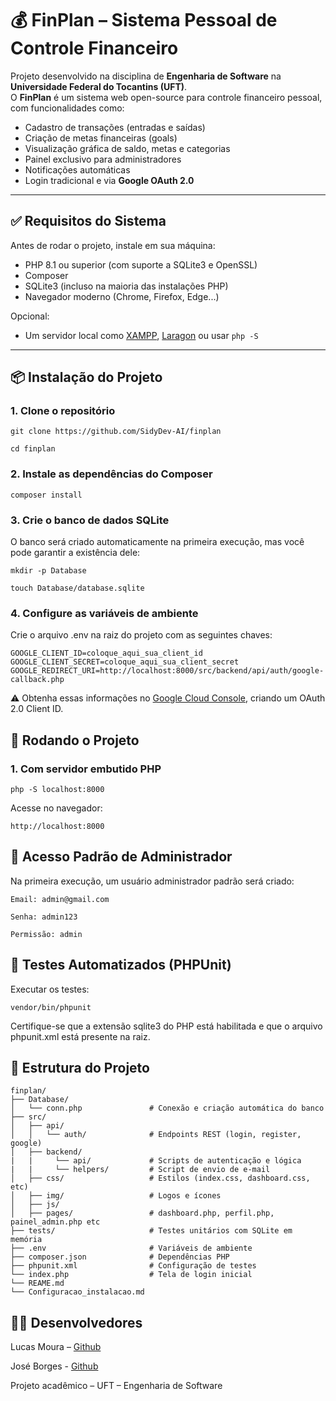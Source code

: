 # 💰 FinPlan – Sistema Pessoal de Controle Financeiro

Projeto desenvolvido na disciplina de **Engenharia de Software** na **Universidade Federal do Tocantins (UFT)**.  
O **FinPlan** é um sistema web open-source para controle financeiro pessoal, com funcionalidades como:

- Cadastro de transações (entradas e saídas)
- Criação de metas financeiras (goals)
- Visualização gráfica de saldo, metas e categorias
- Painel exclusivo para administradores
- Notificações automáticas
- Login tradicional e via **Google OAuth 2.0**

---

## ✅ Requisitos do Sistema

Antes de rodar o projeto, instale em sua máquina:

- PHP 8.1 ou superior (com suporte a SQLite3 e OpenSSL)
- Composer
- SQLite3 (incluso na maioria das instalações PHP)
- Navegador moderno (Chrome, Firefox, Edge...)

Opcional:
- Um servidor local como [XAMPP](https://www.apachefriends.org/), [Laragon](https://laragon.org/) ou usar `php -S`

---

## 📦 Instalação do Projeto

### 1. Clone o repositório

```
git clone https://github.com/SidyDev-AI/finplan

cd finplan
```

### 2. Instale as dependências do Composer

```
composer install
```

### 3. Crie o banco de dados SQLite

O banco será criado automaticamente na primeira execução, mas você pode garantir a existência dele:
```
mkdir -p Database

touch Database/database.sqlite
```

### 4. Configure as variáveis de ambiente

Crie o arquivo .env na raiz do projeto com as seguintes chaves:
```
GOOGLE_CLIENT_ID=coloque_aqui_sua_client_id
GOOGLE_CLIENT_SECRET=coloque_aqui_sua_client_secret
GOOGLE_REDIRECT_URI=http://localhost:8000/src/backend/api/auth/google-callback.php
```

⚠️ Obtenha essas informações no [Google Cloud Console](https://console.cloud.google.com/), criando um OAuth 2.0 Client ID.

## 🚀 Rodando o Projeto

### 1. Com servidor embutido PHP

```
php -S localhost:8000
```

Acesse no navegador:
```
http://localhost:8000
```

## 🔐 Acesso Padrão de Administrador

Na primeira execução, um usuário administrador padrão será criado:

    Email: admin@gmail.com

    Senha: admin123

    Permissão: admin

## 🧪 Testes Automatizados (PHPUnit)

Executar os testes:

```
vendor/bin/phpunit
```

Certifique-se que a extensão sqlite3 do PHP está habilitada e que o arquivo phpunit.xml está presente na raiz.

## 📁 Estrutura do Projeto

```
finplan/
├── Database/
│   └── conn.php               # Conexão e criação automática do banco
├── src/
│   ├── api/
│   │   └── auth/              # Endpoints REST (login, register, google)
│   ├── backend/ 
|   |     └── api/             # Scripts de autenticação e lógica
|   |     └── helpers/         # Script de envio de e-mail
│   ├── css/                   # Estilos (index.css, dashboard.css, etc)
│   ├── img/                   # Logos e ícones
│   ├── js/
│   ├── pages/                 # dashboard.php, perfil.php, painel_admin.php etc
├── tests/                     # Testes unitários com SQLite em memória
├── .env                       # Variáveis de ambiente
├── composer.json              # Dependências PHP
├── phpunit.xml                # Configuração de testes
└── index.php                  # Tela de login inicial
└── REAME.md
└── Configuracao_instalacao.md          

```

## 👨‍💻 Desenvolvedores
Lucas Moura – [Github](https://github.com/luc4sm0ur4)

José Borges - [Github](https://github.com/SidyDev-AI)

Projeto acadêmico – UFT – Engenharia de Software
